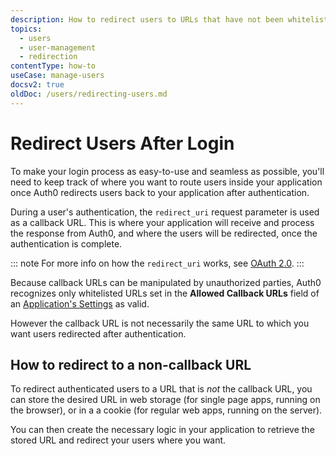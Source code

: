 ```yaml
---
description: How to redirect users to URLs that have not been whitelisted
topics:
  - users
  - user-management
  - redirection
contentType: how-to
useCase: manage-users
docsv2: true
oldDoc: /users/redirecting-users.md
---
```

# Redirect Users After Login

To make your login process as easy-to-use and seamless as possible, you'll need to keep track of where you want to route users inside your application once Auth0 redirects users back to your application after authentication.

During a user's authentication, the `redirect_uri` request parameter is used as a callback URL. This is where your application will receive and process the response from Auth0, and where the users will be redirected, once the authentication is complete.

::: note
For more info on how the `redirect_uri` works, see [OAuth 2.0](/protocols/oauth2).
:::

Because callback URLs can be manipulated by unauthorized parties, Auth0 recognizes only whitelisted URLs set in the **Allowed Callback URLs** field of an [Application's Settings](${manage_url}/#/applications/${account.clientId}/settings) as valid.

However the callback URL is not necessarily the same URL to which you want users redirected after authentication.

## How to redirect to a non-callback URL

To redirect authenticated users to a URL that is *not* the callback URL, you can store the desired URL in web storage (for single page apps, running on the browser), or in a a cookie (for regular web apps, running on the server).

You can then create the necessary logic in your application to retrieve the stored URL and redirect your users where you want.
